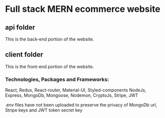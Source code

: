 # Full stack MERN ecommerce website

## api folder

This is the back-end portion of the website.

## client folder

This is the front-end portion of the website.

### Technologies, Packages and Frameworks:
React, Redux, React-router, Material-UI, Styled-components NodeJs, Express, MongoDb, Mongoose, Nodemon, CryptoJs, Stripe, JWT


.env files have not been uploaded to preserve the privacy of MongoDb url, Stripe keys and JWT token secret key